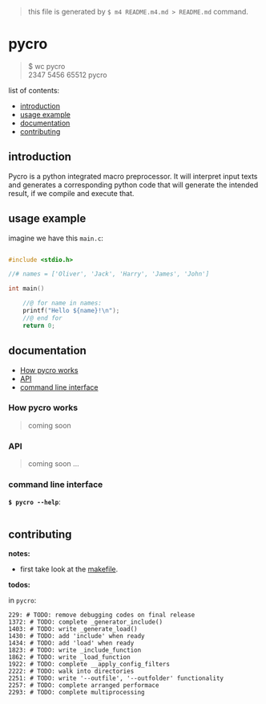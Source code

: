 
> this file is generated by `$ m4 README.m4.md > README.md` command.

# pycro

> $ wc pycro \
   2347  5456 65512 pycro

list of contents:
- [introduction](#introduction)
- [usage example](#usage-example)
- [documentation](#documentation)
- [contributing](#contributing)

## introduction
Pycro is a python integrated macro preprocessor. It will interpret input texts
and generates a corresponding python code that will generate the intended
result, if we compile and execute that.

## usage example
imagine we have this `main.c`:
```c

#include <stdio.h>

//# names = ['Oliver', 'Jack', 'Harry', 'James', 'John']

int main()

	//@ for name in names:
	printf("Hello ${name}!\n");
	//@ end for
	return 0;


```

## documentation
- [How pycro works](#How-pycro-works)
- [API](#API)
- [command line interface](#command-line-interface)

### How pycro works

> coming soon

### API

> coming soon ...

### command line interface

__`$ pycro --help`__:
```
```

## contributing

__notes:__

- first take look at the [makefile](makefile).

__todos:__

in `pycro`:
```
229: # TODO: remove debugging codes on final release
1372: # TODO: complete _generator_include()
1403: # TODO: write _generate_load()
1430: # TODO: add 'include' when ready
1434: # TODO: add 'load' when ready
1823: # TODO: write _include_function
1862: # TODO: write _load_function
1922: # TODO: complete __apply_config_filters
2222: # TODO: walk into directories
2251: # TODO: write '--outfile', '--outfolder' functionality
2257: # TODO: complete arranged performace
2293: # TODO: complete multiprocessing
```

